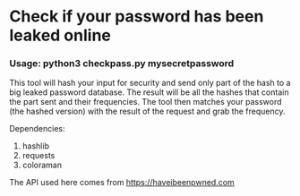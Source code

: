 # Check if your password has been leaked online

### Usage: python3 checkpass.py mysecretpassword

This tool will hash your input for security and send only part of the hash to a big leaked password database.
The result will be all the hashes that contain the part sent and their frequencies.
The tool then matches your password (the hashed version) with the result of the request and grab the frequency.

Dependencies:

1. hashlib
2. requests
3. coloraman

The API used here comes from https://haveibeenpwned.com
